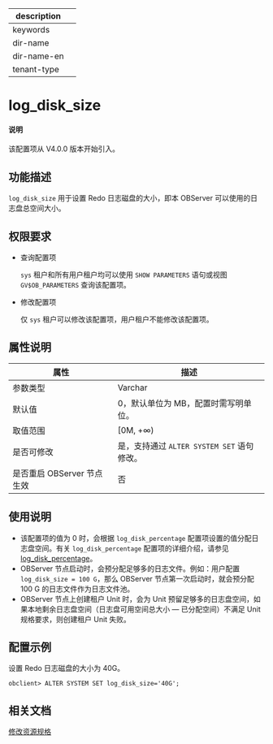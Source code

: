 |description||
|---|---|
|keywords||
|dir-name||
|dir-name-en||
|tenant-type||

# log_disk_size

<main id="notice" type='explain'>
  <h4>说明</h4>
  <p> 该配置项从 V4.0.0 版本开始引入。 </p>
</main>

## 功能描述

`log_disk_size` 用于设置 Redo 日志磁盘的大小，即本 OBServer 可以使用的日志盘总空间大小。

## 权限要求

* 查询配置项

  `sys` 租户和所有用户租户均可以使用 `SHOW PARAMETERS` 语句或视图 `GV$OB_PARAMETERS` 查询该配置项。

* 修改配置项

  仅 `sys` 租户可以修改该配置项，用户租户不能修改该配置项。

## 属性说明

| **属性** | **描述** |
| --- | --- |
| 参数类型 | Varchar |
| 默认值 | 0，默认单位为 MB，配置时需写明单位。 |
| 取值范围 | [0M, +∞) |
| 是否可修改  | 是，支持通过 `ALTER SYSTEM SET` 语句修改。|
| 是否重启 OBServer 节点生效 | 否 |

## 使用说明

* 该配置项的值为 0 时，会根据 <code>log_disk_percentage</code> 配置项设置的值分配日志盘空间。有关 <code>log_disk_percentage</code> 配置项的详细介绍，请参见 <a href="12600.log_disk_percentage.md">log_disk_percentage</a>。
* OBServer 节点启动时，会预分配足够多的日志文件。例如：用户配置 <code>log_disk_size = 100 G</code>，那么 OBServer 节点第一次启动时，就会预分配 100 G 的日志文件作为日志文件池。
* OBServer 节点上创建租户 Unit 时，会为 Unit 预留足够多的日志盘空间，如果本地剩余日志盘空间（日志盘可用空间总大小 — 已分配空间）不满足 Unit 规格要求，则创建租户 Unit 失败。

## 配置示例

设置 Redo 日志磁盘的大小为 40G。

```shell
obclient> ALTER SYSTEM SET log_disk_size='40G';
```

## 相关文档

 [修改资源规格](../../../../600.manage/200.tenant-management/600.common-tenant-operations/1600.resource-specification-management/200.modify-the-configuration-of-a-resource-unit.md)
